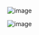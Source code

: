 ![image](https://github.com/user-attachments/assets/82f76ef5-8172-419e-b904-dca3008394f1)

![image](https://github.com/user-attachments/assets/dd0dcead-568c-41cb-ae78-3873141e0a44)
